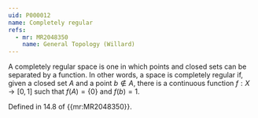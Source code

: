 ```yaml
---
uid: P000012
name: Completely regular
refs:
  - mr: MR2048350
    name: General Topology (Willard)
---
```

A completely regular space is one in which points and closed sets can be separated by a function.
In other words, a space is completely regular if, given a closed set $A$ and a point $b \notin A$, there is a continuous function $f:X \rightarrow [0,1]$ such that $f(A) = \{0\}$ and $f(b)=1$.

Defined in 14.8 of {{mr:MR2048350}}.

